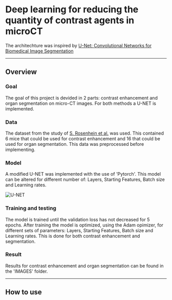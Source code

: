 # Deep learning for reducing the quantity of contrast agents in microCT

The architechture was inspired by [U-Net: Convolutional Networks for Biomedical Image Segmentation](https://lmb.informatik.uni-freiburg.de/people/ronneber/u-net/)

***

## Overview

### Goal

The goal of this project is devided in 2 parts: contrast enhancement and organ segmentation on micro-CT images. For both methods a U-NET is implemented.

### Data

The dataset from the study of [S. Rosenhein et al.](https://www.nature.com/articles/sdata2018294) was used. This contained 6 mice that could be used for contrast enhancement and 16 that could be used for organ segmentation. This data was preprocessed before implementing.

### Model

A modified U-NET was implemented with the use of 'Pytorch'. This model can be altered for different number of:  Layers, Starting Features, Batch size and Learning rates.

![U-NET](../main/IMAGES/Unet.png)

### Training and testing

The model is trained until the validation loss has not decreased for 5 epochs. After training the model is optimized, using the Adam opimizer, for different sets of parameters: Layers, Starting Features, Batch size and Learning rates. This is done for both contrast enhancement and segmentation.

### Result
Results for contrast enhancement and organ segmentation can be found in the 'IMAGES' folder.

<!--![Contrast](IMAGES\Result_bone_transversal1_M08_Layers=3,FT=16,BS=4,LR=0.001.png)

![Contrast](IMAGES\Result_bone_coronal_M08_Layers=3,FT=16,BS=4,LR=0.001.png)

![Contrast](IMAGES\Result_bone_sagittal_M08_Layers=3,FT=16,BS=4,LR=0.001.png)-->

***

## How to use




